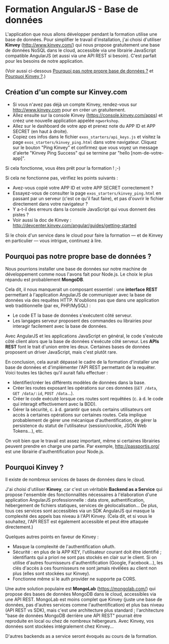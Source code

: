 Formation AngularJS - Base de données
=====================================

L'application que nous allons développer pendant la formation utilise une base de données. Pour simplifier le travail d'installation, j'ai choisi d'utiliser **Kinvey** (http://www.kinvey.com/) qui nous propose gratuitement une base de données NoSQL dans le cloud, accessible via une librairie JavaScript compatible AngularJS (et aussi via une API REST si besoin). C'est parfait pour les besoins de notre application.

(Voir aussi ci-dessous [Pourquoi pas notre propre base de données ?](#pourquoi-pas-bdd) et [Pourquoi Kinvey ?](#pourquoi-kinvey).)


Création d'un compte sur Kinvey.com
-----------------------------------

- Si vous n'avez pas déjà un compte Kinvey, rendez-vous sur http://www.kinvey.com pour en créer un gratuitement.
- Allez ensuite sur la console Kinvey (https://console.kinvey.com/apps) et créez une nouvelle application appelée `ngworkshop`.
- Allez sur le dashboard de votre app et prenez note du APP ID et APP SECRET (en haut à droite).
- Copiez ces infos dans le fichier `exos_starters/api_keys.js` et visitez la page `exos_starters/kinvey_ping.html` dans votre navigateur. Cliquez sur le bouton "Ping Kinvey" et confirmez que vous voyez un message d'alerte "Kinvey Ping Success" qui se termine par "hello [nom-de-votre-app]".

Si cela fonctionne, vous êtes prêt pour la formation ! ;-)

Si cela ne fonctionne pas, vérifiez les points suivants :
- Avez-vous copié votre APP ID et votre APP SECRET correctement ?
- Essayez-vous de consulter la page `exos_starters/kinvey_ping.html` en passant par un serveur (c'est ce qu'il faut faire), et pas d'ouvrir le fichier directement dans votre navigateur ?
- Y a-t-il des erreurs dans la console JavaScript qui vous donnent des pistes ?
- Voir aussi la doc de Kinvey : http://devcenter.kinvey.com/angular/guides/getting-started

Si le choix d'un service dans le cloud pour faire la formation — et de Kinvey en particulier — vous intrigue, continuez à lire.


<a name="pourquoi-pas-bdd"></a>
Pourquoi pas notre propre base de données ?
-------------------------------------------

Nous pourrions installer une base de données sur notre machine de développement comme nous l'avons fait pour Node.js. Le choix le plus répandu est probablement **MongoDB**.

Cela dit, il nous manquerait un composant essentiel : une **interface REST** permettant à l'application AngularJS de communiquer avec la base de données via des requêtes HTTP. N'oublions pas que dans une application web traditionnelle (par ex, PHP/MySQL) :
* Le code ET la base de données s'exécutent côté serveur.
* Les langages serveur proposent des commandes ou librairies pour interagir facilement avec la base de données.

Avec AngularJS et les applications JavaScript en général, le code s'exécute côté client alors que la base de données s'exécute côté serveur. Les **APIs REST** font le trait d'union entre les deux. Certaines bases de données proposent un driver JavaScript, mais c'est plutôt rare.

En conclusion, cela aurait dépassé le cadre de la formation d'installer une base de données et d'implémenter l'API REST permettant de la requêter. Voici toutes les tâches qu'il aurait fallu effectuer :
- Identifier/créer les différents modèles de données dans la base.
- Créer les routes exposant les opérations sur ces données (`GET /data`, `GET /data/:id`, `POST /data`...).
- Créer le code exécuté lorsque ces routes sont requêtées (c. à d. le code qui interagit effectivement avec la BDD).
- Gérer la sécurité, c. à d. garantir que seuls certains utilisateurs ont accès à certaines opérations sur certaines routes. Cela implique probablement de gérer une mécanique d'authentification, de gérer la persistence du statut de l'utilisateur (session/cookie, JSON Web Tokens...), etc.

On voit bien que le travail est assez important, même si certaines librairies peuvent prendre en charge une partie. Par exemple, http://passportjs.org/ est une librairie d'authentification pour Node.js.




<a name="pourquoi-kinvey"></a>
Pourquoi Kinvey ?
-----------------

Il existe de nombreux services de bases de données dans le cloud.

J'ai choisi d'utiliser **Kinvey**, car c'est un véritable **Backend as a Service** qui propose l'ensemble des fonctionnalités nécessaires à l'élaboration d'une application AngularJS professionnelle : data store, authentification, hébergement de fichiers statiques, services de géolocalisation... De plus, tous ces services sont accessibles via un SDK AngularJS qui masque la complexité des appels bas niveau à l'API Kinvey. (Cela dit, et si vous le souhaitez, l'API REST est également accessible et peut être attaquée directement.)

Quelques autres points en faveur de Kinvey :
- Masque la complexité de l'authentification oAuth.
- Sécurité : en plus de la APP KEY, l'utilisateur courant doit être identifié ; identifiants qui a priori ne sont pas stockés en clair sur le client. Si on utilise d'autres fournisseurs d'authentification (Google, Facebook...), les clés d'accès à ces fournisseurs ne sont jamais révélées au client non plus (elles sont stockées sur Kinvey).
- Fonctionne même si le auth provider ne supporte pa CORS.

Une autre solution populaire est **MongoLab** (https://mongolab.com/) qui propose des bases de données MongoDB dans le cloud, accessibles via une API REST. MongoLab est moins complet que Kinvey (juste une base de données, pas d'autres services comme l'authentification) et plus bas niveau (API REST vs SDK), mais c'est une architecture plus standard ; l'architecture "base de données MongoDB derrière une API REST" pourrait être reproduite en local ou chez de nombreux hébergeurs. Avec Kinvey, vos données sont stockées intégralement chez Kinvey...

D'autres backends as a service seront évoqués au cours de la formation.
